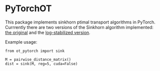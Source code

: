 # PyTorchOT

This package implements sinkhorn ptimal transport algorithms in PyTorch. Currrently there are two versions of the Sinkhorn 
algorithm implemented: [the original](https://arxiv.org/pdf/1306.0895.pdf) and the [log-stabilized version](https://arxiv.org/pdf/1610.06519.pdf).

Example usage:
```
from ot_pytorch import sink

M = pairwise_distance_matrix()
dist = sink(M, reg=5, cuda=False)
```

